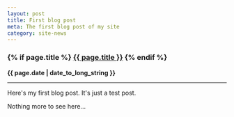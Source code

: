 ```yaml
---
layout: post
title: First blog post
meta: The first blog post of my site
category: site-news
---
```

<h3 class="page.title">
  {% if page.title %}
      <a href="{{ site.baseurl }}{{ page.url }}">{{ page.title }}</a>
  {% endif %}
</h3>

**{{ page.date | date_to_long_string }}**

___
Here's my first blog post.
It's just a test post.

Nothing more to see here...
